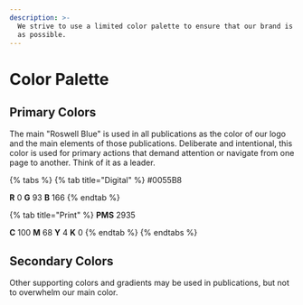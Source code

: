 ```yaml
---
description: >-
  We strive to use a limited color palette to ensure that our brand is as strong
  as possible.
---
```


# Color Palette

## Primary Colors

The main "Roswell Blue" is used in all publications as the color of our logo and the main elements of those publications. Deliberate and intentional, this color is used for primary actions that demand attention or navigate from one page to another. Think of it as a leader.

{% tabs %}
{% tab title="Digital" %}
\#0055B8

**R** 0 **G** 93 **B** 166
{% endtab %}

{% tab title="Print" %}
**PMS** 2935

**C** 100 **M** 68 **Y** 4 **K** 0
{% endtab %}
{% endtabs %}

## Secondary Colors

Other supporting colors and gradients may be used in publications, but not to overwhelm our main color.

